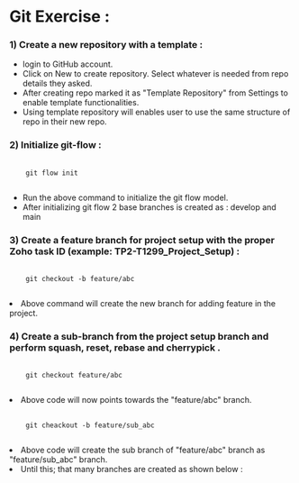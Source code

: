 <h1>Git Exercise :</h1>

<h3>1) Create a new repository with a template :</h3>
<ul>
  <li>login to GitHub account.</li>
  <li>Click on New to create repository. Select whatever is needed from repo details they asked.</li>
  <li>After creating repo marked it as "Template Repository" from Settings to enable template functionalities.</li>
  <li>Using template repository will enables user to use the same structure of repo in their new repo.</li>
</ul>

<h3>2) Initialize git-flow :</h3>
<pre>
  <code>
    git flow init
  </code>
</pre>
<ul>
  <li>Run the above command to initialize the git flow model.</li>
  <li>After initializing git flow   2 base branches is created as : develop and main</li>
</ul>


<h3>3) Create a feature branch for project setup with the proper Zoho task ID (example: TP2-T1299_Project_Setup) :</h3>
<pre>
  <code>
    git checkout -b feature/abc
  </code>
</pre>
<ui>
  <li>Above command will create the new branch for adding feature in the project.</li>
</ui>

<h3>4) Create a sub-branch from the project setup branch and perform squash, reset, rebase and cherrypick ​​​​​.</h3>
<pre>
  <code>
    git checkout feature/abc
  </code>
</pre>
<li>Above code will now points towards the "feature/abc" branch.</li>
<pre>
  <code>
    git cheackout -b feature/sub_abc
  </code>
</pre>
<li>Above code will create the sub branch of "feature/abc" branch as "feature/sub_abc" branch.</li>
<li>Until this; that many branches are created as shown below :</li>
